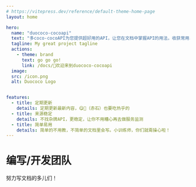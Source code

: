 ```yaml
---
# https://vitepress.dev/reference/default-theme-home-page
layout: home

hero:
  name: "duococo-cocoapi"
  text: "多coco-cocoAPI为您提供超好用的API，让您在文档中掌握API的用法，收获常用、好用API"
  tagline: My great project tagline
  actions:
    - theme: brand
      text: go go go!
      link: /docs/🎉欢迎来到duococo-cocoapi
  image:
  src: /icon.png
  alt: Duococo Logo


features:
  - title: 定期更新
    details: 定期更新最新内容，😋💩（赤石）也要吃热乎的
  - title: 来源稳定
    details: 不找杂牌API，更稳定，让你不用糟心再去做服务监测
  - title: 简单易用
    details: 简单的不用教，不简单的文档里会写。小训练师，你们就甭操心啦！
---
```


<script setup>
import { VPTeamMembers } from 'vitepress/theme'

const members = [
  {
    avatar: 'https://static.codemao.cn/flowchunkflex/Hk-C9uvIxx.jpg?hash=FqLgfIjRXxxDq_Mot4VozW6yBL10',
    name: 'Explore114',
    title: '项目发起者，文档编写人员',
    links: [
      { icon: 'github', link: 'https://github.com/yyx990803' },
    ]
  },
  
]
</script>

# 编写/开发团队

努力写文档的多儿们！

<VPTeamMembers size="small" :members />